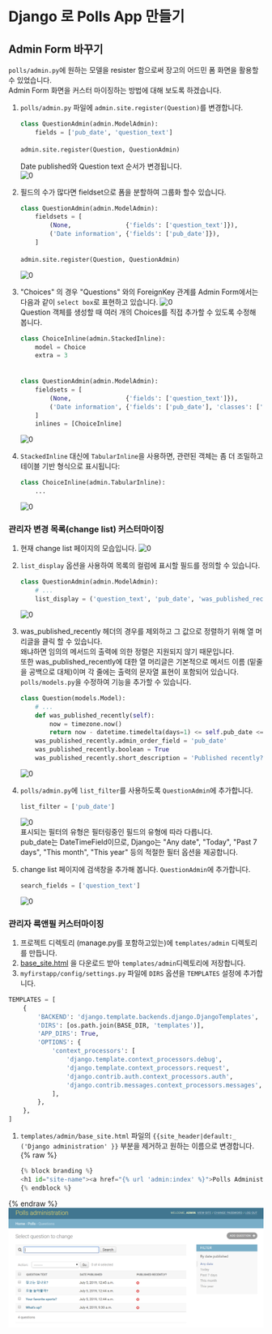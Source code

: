 # Django 로 Polls App 만들기

## Admin Form  바꾸기
```polls/admin.py```에 원하는 모델을 resister 함으로써 장고의 어드민 폼 화면을 활용할 수 있었습니다.  
Admin Form 화면을 커스터 마이징하는 방법에 대해 보도록 하겠습니다.

1. ```polls/admin.py``` 파일에 ```admin.site.register(Question)```를 변경합니다.
    ```python
    class QuestionAdmin(admin.ModelAdmin):
        fields = ['pub_date', 'question_text']

    admin.site.register(Question, QuestionAdmin)
    ```
    Date published와 Question text 순서가 변경됩니다.  
    ![0](image/admin_form01.png)

1. 필드의 수가 많다면 fieldset으로 폼을 분할하여 그룹화 할수 있습니다.
    ```python
    class QuestionAdmin(admin.ModelAdmin):
        fieldsets = [
            (None,               {'fields': ['question_text']}),
            ('Date information', {'fields': ['pub_date']}),
        ]

    admin.site.register(Question, QuestionAdmin)
    ```
    ![0](image/admin_form02.png)

1. "Choices" 의 경우 "Questions" 와의 ForeignKey 관계를 Admin Form에서는 다음과 같이 ```select box```로 표현하고 있습니다.
    ![0](image/admin_form03.png)  
    Question 객체를 생성할 때 여러 개의 Choices를 직접 추가할 수 있도록 수정해 봅니다.
    ```python
    class ChoiceInline(admin.StackedInline):
        model = Choice
        extra = 3


    class QuestionAdmin(admin.ModelAdmin):
        fieldsets = [
            (None,               {'fields': ['question_text']}),
            ('Date information', {'fields': ['pub_date'], 'classes': ['collapse']}),
        ]
        inlines = [ChoiceInline]
    ```
    ![0](image/admin_form04.png)  

1. ```StackedInline``` 대신에 ```TabularInline```을 사용하면, 관련된 객체는 좀 더 조밀하고 테이블 기반 형식으로 표시됩니다:
    ```python
    class ChoiceInline(admin.TabularInline):
        ...
    ```
    ![0](image/admin_form05.png)  

### 관리자 변경 목록(change list) 커스터마이징
1. 현재 change list 페이지의 모습입니다.
    ![0](image/admin_form06.png)  

1. ```list_display``` 옵션을 사용하여 목록의 컬럼에 표시할 필드를 정의할 수 있습니다.
    ```python
    class QuestionAdmin(admin.ModelAdmin):
        # ...
        list_display = ('question_text', 'pub_date', 'was_published_recently')
    ```
    ![0](image/admin_form07.png)  

1. was_published_recently 헤더의 경우를 제외하고 그 값으로 정렬하기 위해 열 머리글을 클릭 할 수 있습니다.  
왜냐하면 임의의 메서드의 출력에 의한 정렬은 지원되지 않기 때문입니다.  
또한 was_published_recently에 대한 열 머리글은 기본적으로 메서드 이름 (밑줄을 공백으로 대체)이며 각 줄에는 출력의 문자열 표현이 포함되어 있습니다.  
```polls/models.py```을 수정하여 기능을 추가할 수 있습니다.
    ```python
    class Question(models.Model):
        # ...
        def was_published_recently(self):
            now = timezone.now()
            return now - datetime.timedelta(days=1) <= self.pub_date <= now
        was_published_recently.admin_order_field = 'pub_date'
        was_published_recently.boolean = True
        was_published_recently.short_description = 'Published recently?'
    ```
    ![0](image/admin_form08.png)  

1. ```polls/admin.py```에 ```list_filter```를 사용하도록 ```QuestionAdmin```에 추가합니다.
    ```python
    list_filter = ['pub_date']
    ```
    ![0](image/admin_form09.png)  
    표시되는 필터의 유형은 필터링중인 필드의 유형에 따라 다릅니다.   
    pub_date는 DateTimeField이므로, Django는 "Any date", "Today", "Past 7 days", "This month", "This year" 등의 적절한 필터 옵션을 제공합니다.  

1. change list 페이지에 검색창을 추가해 봅니다. ```QuestionAdmin```에 추가합니다.
    ```python
    search_fields = ['question_text']
    ```
    ![0](image/admin_form10.png)  

### 관리자 룩앤필 커스터마이징
1. 프로젝트 디렉토리 (manage.py를 포함하고있는)에 ```templates/admin``` 디렉토리를 만듭니다.
1. [base_site.html](files/base_site.html) 을 다운로드 받아 ```templates/admin```디렉토리에 저장합니다.
1. ```myfirstapp/config/settings.py``` 파일에 ```DIRS``` 옵션을 ```TEMPLATES``` 설정에 추가합니다.
```python
TEMPLATES = [
    {
        'BACKEND': 'django.template.backends.django.DjangoTemplates',
        'DIRS': [os.path.join(BASE_DIR, 'templates')],
        'APP_DIRS': True,
        'OPTIONS': {
            'context_processors': [
                'django.template.context_processors.debug',
                'django.template.context_processors.request',
                'django.contrib.auth.context_processors.auth',
                'django.contrib.messages.context_processors.messages',
            ],
        },
    },
]
```
1. ```templates/admin/base_site.html``` 파일의 ```{{site_header|default:_ ('Django administration' }}``` 부분을 제거하고 원하는 이름으로 변경합니다.  
{% raw %}
    ```python
    {% block branding %}
    <h1 id="site-name"><a href="{% url 'admin:index' %}">Polls Administration</a></h1>
    {% endblock %}
    ```
{% endraw %}
    ![0](image/admin_form11.png)  

